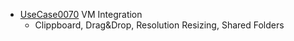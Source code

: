   * [UseCase0070](https://github.com/DomainDrivenArchitecture/ddaRequirement/blob/master/en/requirements/UseCase0070.md) VM Integration
    * Clippboard, Drag&Drop, Resolution Resizing, Shared Folders